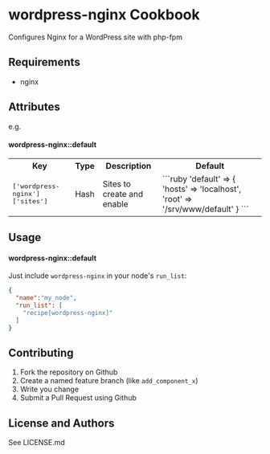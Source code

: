 wordpress-nginx Cookbook
========================
Configures Nginx for a WordPress site with php-fpm

Requirements
------------

* nginx

Attributes
----------

e.g.
#### wordpress-nginx::default
<table>
  <tr>
    <th>Key</th>
    <th>Type</th>
    <th>Description</th>
    <th>Default</th>
  </tr>
  <tr>
    <td><tt>['wordpress-nginx']['sites']</tt></td>
    <td>Hash</td>
    <td>Sites to create and enable</td>
    <td>
      ```ruby
        'default' => {
          'hosts' => 'localhost',
          'root'  => '/srv/www/default'
        }
      ```
    </td>
  </tr>
</table>

Usage
-----
#### wordpress-nginx::default

Just include `wordpress-nginx` in your node's `run_list`:

```json
{
  "name":"my_node",
  "run_list": [
    "recipe[wordpress-nginx]"
  ]
}
```

Contributing
------------
1. Fork the repository on Github
2. Create a named feature branch (like `add_component_x`)
3. Write you change
6. Submit a Pull Request using Github

License and Authors
-------------------
See LICENSE.md
